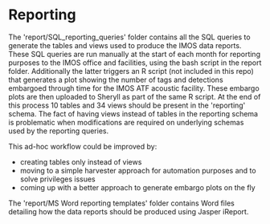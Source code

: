 Reporting
=========
The 'report/SQL_reporting_queries' folder contains all the SQL queries to generate the tables and views used to produce the IMOS data reports. These SQL queries are run manually at the start of each month for reporting purposes to the IMOS office and facilities, using the bash script in the report folder. Additionally the latter triggers an R script (not included in this repo) that generates a plot showing the number of tags and detections embargoed through time for the IMOS ATF acoustic facility. These embargo plots are then uploaded to Sheryll as part of the same R script.
At the end of this process 10 tables and 34 views should be present in the 'reporting' schema. The fact of having views instead of tables in the reporting schema is problematic when modifications are required on underlying schemas used by the reporting queries. 

This ad-hoc workflow could be improved by:
 * creating tables only instead of views
 * moving to a simple harvester approach for automation purposes and to solve privileges issues
 * coming up with a better approach to generate embargo plots on the fly	

The 'report/MS Word reporting templates' folder contains Word files detailing how the data reports should be produced using Jasper iReport.
